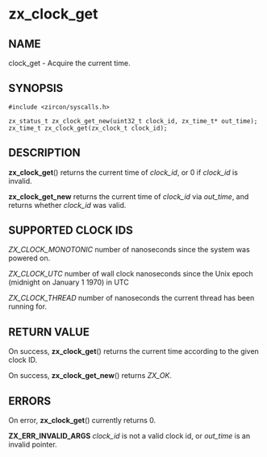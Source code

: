 # zx_clock_get

## NAME

clock_get - Acquire the current time.

## SYNOPSIS

```
#include <zircon/syscalls.h>

zx_status_t zx_clock_get_new(uint32_t clock_id, zx_time_t* out_time);
zx_time_t zx_clock_get(zx_clock_t clock_id);
```

## DESCRIPTION

**zx_clock_get**() returns the current time of *clock_id*, or 0 if *clock_id* is
invalid.

**zx_clock_get_new** returns the current time of *clock_id* via
  *out_time*, and returns whether *clock_id* was valid.

## SUPPORTED CLOCK IDS

*ZX_CLOCK_MONOTONIC* number of nanoseconds since the system was powered on.

*ZX_CLOCK_UTC* number of wall clock nanoseconds since the Unix epoch (midnight on January 1 1970) in UTC

*ZX_CLOCK_THREAD* number of nanoseconds the current thread has been running for.

## RETURN VALUE

On success, **zx_clock_get**() returns the current time according to the given clock ID.

On success, **zx_clock_get_new**() returns *ZX_OK*.

## ERRORS

On error, **zx_clock_get**() currently returns 0.

**ZX_ERR_INVALID_ARGS**  *clock_id* is not a valid clock id, or *out_time* is an invalid pointer.
